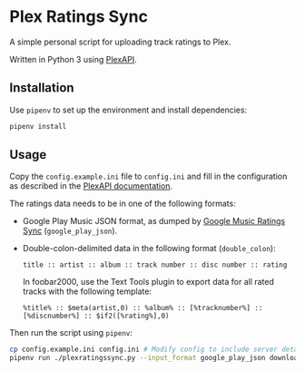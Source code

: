 # Plex Ratings Sync

A simple personal script for uploading track ratings to Plex.

Written in Python 3 using [PlexAPI][plexapi].

[plexapi]: https://python-plexapi.readthedocs.io/en/latest/introduction.html

## Installation

Use `pipenv` to set up the environment and install dependencies:

```bash
pipenv install
```

## Usage

Copy the `config.example.ini` file to `config.ini` and fill in the configuration as described in the [PlexAPI documentation][plexapi].

The ratings data needs to be in one of the following formats:

-   Google Play Music JSON format, as dumped by [Google Music Ratings Sync][google-sync] (`google_play_json`).
-   Double-colon-delimited data in the following format (`double_colon`):

        title :: artist :: album :: track number :: disc number :: rating

    In foobar2000, use the Text Tools plugin to export data for all rated tracks with the following template:

        %title% :: $meta(artist,0) :: %album% :: [%tracknumber%] :: [%discnumber%] :: $if2([%rating%],0)

[google-sync]: https://github.com/XanderXAJ/google-music-ratings-sync

Then run the script using `pipenv`:

```bash
cp config.example.ini config.ini # Modify config to include server details
pipenv run ./plexratingssync.py --input_format google_play_json downloaded_ratings.json
```
